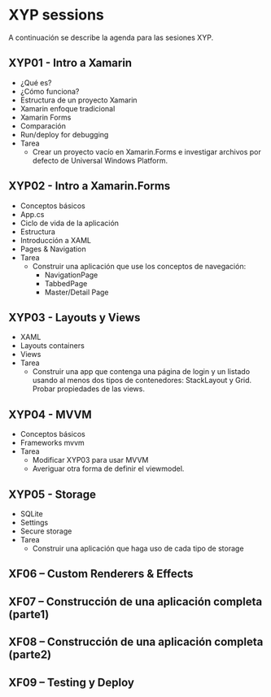 # XYP sessions

A continuación se describe la agenda para las sesiones XYP.

## XYP01 - Intro a Xamarin

 - ¿Qué es?
 - ¿Cómo funciona?
 - Estructura de un proyecto Xamarin
 - Xamarin enfoque tradicional
 - Xamarin Forms
 - Comparación
 - Run/deploy for debugging
 - Tarea
   - Crear un proyecto vacío en Xamarin.Forms e investigar archivos por defecto de Universal Windows Platform.

## XYP02 - Intro a Xamarin.Forms

 - Conceptos básicos
 - App.cs
 - Ciclo de vida de la aplicación
 - Estructura
 - Introducción a XAML
 - Pages & Navigation
 - Tarea
	 - Construir una aplicación que use los conceptos de navegación: 
	 	- NavigationPage
	 	- TabbedPage
	 	- Master/Detail Page

## XYP03 - Layouts y Views

 - XAML
 - Layouts containers
 - Views
 - Tarea 
 	- Construir una app que contenga una página de login y un listado usando al menos dos tipos de contenedores: StackLayout y Grid. Probar propiedades de las views. 
 
## XYP04 - MVVM
- Conceptos básicos
- Frameworks mvvm
- Tarea
	- Modificar XYP03 para usar MVVM
	- Averiguar otra forma de definir el viewmodel.

## XYP05 - Storage
- SQLite
- Settings
- Secure storage
- Tarea
	- Construir una aplicación que haga uso de cada tipo de storage

## XF06 – Custom Renderers & Effects
## XF07 – Construcción de una aplicación completa (parte1)
## XF08 – Construcción de una aplicación completa (parte2)
## XF09 – Testing y Deploy

